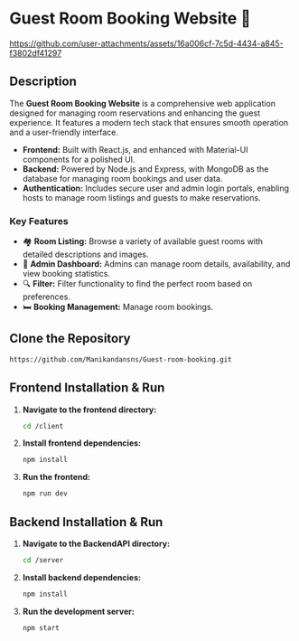 
# Guest Room Booking Website 🏨

https://github.com/user-attachments/assets/16a006cf-7c5d-4434-a845-f3802df41297

## Description

The **Guest Room Booking Website** is a comprehensive web application designed for managing room reservations and enhancing the guest experience. It features a modern tech stack that ensures smooth operation and a user-friendly interface.

- **Frontend:** Built with React.js, and enhanced with Material-UI components for a polished UI.
- **Backend:** Powered by Node.js and Express, with MongoDB as the database for managing room bookings and user data.
- **Authentication:** Includes secure user and admin login portals, enabling hosts to manage room listings and guests to make reservations.

### Key Features

- 🏘️ **Room Listing:** Browse a variety of available guest rooms with detailed descriptions and images.
- 💼 **Admin Dashboard:** Admins can manage room details, availability, and view booking statistics.
- 🔍 **Filter:** Filter functionality to find the perfect room based on preferences.
- 🛏️ **Booking Management:** Manage room bookings.

## Clone the Repository

```bash
https://github.com/Manikandansns/Guest-room-booking.git
```

## Frontend Installation & Run

1. **Navigate to the frontend directory:**

    ```bash
    cd /client
    ```

2. **Install frontend dependencies:**

    ```bash
    npm install
    ```

3. **Run the frontend:**

    ```bash
    npm run dev
    ```

## Backend Installation & Run

1. **Navigate to the BackendAPI directory:**

    ```bash
    cd /server
    ```

2. **Install backend dependencies:**

    ```bash
    npm install
    ```

3. **Run the development server:**

    ```bash
    npm start
    ```
